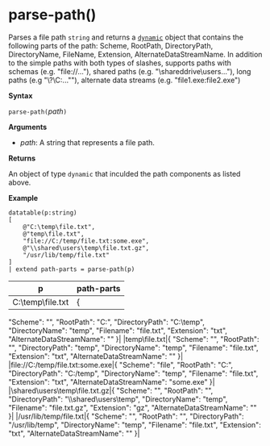 # parse-path()

Parses a file path `string` and returns a [`dynamic`](./scalar-data-types/dynamic.md) object that contains the following parts of the path: 
Scheme, RootPath, DirectoryPath, DirectoryName, FileName, Extension, AlternateDataStreamName.
In addition to the simple paths with both types of slashes, supports paths with schemas (e.g. "file://..."), shared paths (e.g. "\\shareddrive\users..."), long paths (e.g "\\?\C:...""), alternate data streams (e.g. "file1.exe:file2.exe")

**Syntax**

`parse-path(`*path*`)`

**Arguments**

* *path*: A string that represents a file path.

**Returns**

An object of type `dynamic` that inculded the path components as listed above.

**Example**

<!-- csl: https://help.kusto.windows.net/Samples -->
<!-- csl: http://localhost:80/db1 -->
```
datatable(p:string) 
[
    @"C:\temp\file.txt",
    @"temp\file.txt",
    "file://C:/temp/file.txt:some.exe",
    @"\\shared\users\temp\file.txt.gz",
    "/usr/lib/temp/file.txt"
]
| extend path-parts = parse-path(p)

```

|p|path-parts|
|---|---|
|C:\temp\file.txt|{
  "Scheme": "",
  "RootPath": "C:",
  "DirectoryPath": "C:\\temp",
  "DirectoryName": "temp",
  "Filename": "file.txt",
  "Extension": "txt",
  "AlternateDataStreamName": ""
}|
|temp\file.txt|{
  "Scheme": "",
  "RootPath": "",
  "DirectoryPath": "temp",
  "DirectoryName": "temp",
  "Filename": "file.txt",
  "Extension": "txt",
  "AlternateDataStreamName": ""
}|
|file://C:/temp/file.txt:some.exe|{
  "Scheme": "file",
  "RootPath": "C:",
  "DirectoryPath": "C:/temp",
  "DirectoryName": "temp",
  "Filename": "file.txt",
  "Extension": "txt",
  "AlternateDataStreamName": "some.exe"
}|
|\\shared\users\temp\file.txt.gz|{
  "Scheme": "",
  "RootPath": "",
  "DirectoryPath": "\\\\shared\\users\\temp",
  "DirectoryName": "temp",
  "Filename": "file.txt.gz",
  "Extension": "gz",
  "AlternateDataStreamName": ""
}|
|/usr/lib/temp/file.txt|{
  "Scheme": "",
  "RootPath": "",
  "DirectoryPath": "/usr/lib/temp",
  "DirectoryName": "temp",
  "Filename": "file.txt",
  "Extension": "txt",
  "AlternateDataStreamName": ""
}|

